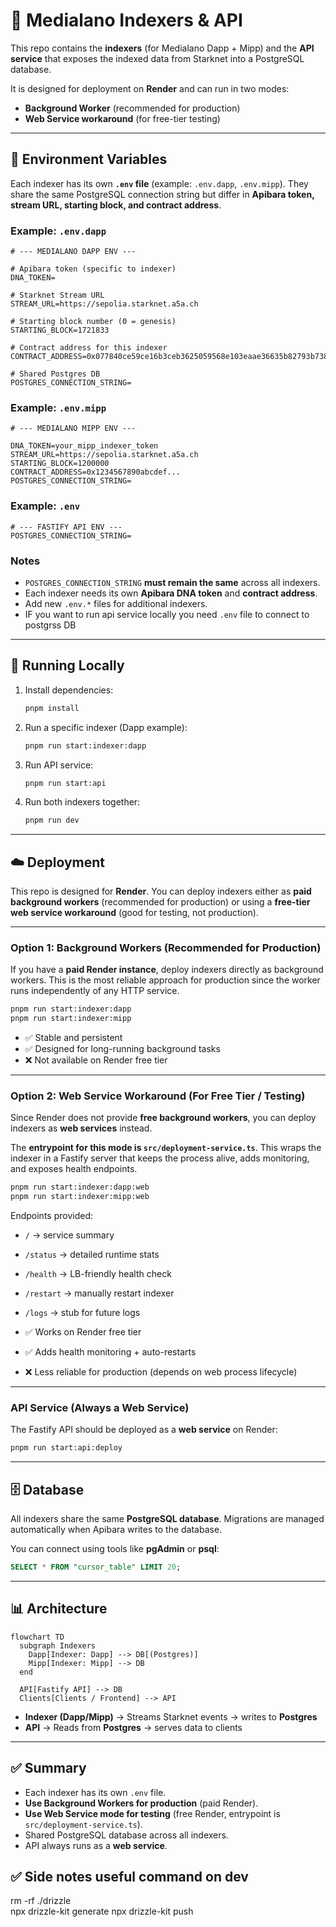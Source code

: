 # 📡 Medialano Indexers & API

This repo contains the **indexers** (for Medialano Dapp + Mipp) and the **API service** that exposes the indexed data from Starknet into a PostgreSQL database.

It is designed for deployment on **Render** and can run in two modes:

* **Background Worker** (recommended for production)
* **Web Service workaround** (for free-tier testing)

---

## 🔑 Environment Variables

Each indexer has its own **`.env` file** (example: `.env.dapp`, `.env.mipp`).
They share the same PostgreSQL connection string but differ in **Apibara token, stream URL, starting block, and contract address**.

### Example: `.env.dapp`

```env
# --- MEDIALANO DAPP ENV ---

# Apibara token (specific to indexer)
DNA_TOKEN=

# Starknet Stream URL
STREAM_URL=https://sepolia.starknet.a5a.ch

# Starting block number (0 = genesis)
STARTING_BLOCK=1721833

# Contract address for this indexer
CONTRACT_ADDRESS=0x077840ce59ce16b3ceb3625059568e103eaae36635b82793b7386bed09fbc3a8

# Shared Postgres DB
POSTGRES_CONNECTION_STRING=
```

### Example: `.env.mipp`

```env
# --- MEDIALANO MIPP ENV ---

DNA_TOKEN=your_mipp_indexer_token
STREAM_URL=https://sepolia.starknet.a5a.ch
STARTING_BLOCK=1200000
CONTRACT_ADDRESS=0x1234567890abcdef...
POSTGRES_CONNECTION_STRING=
```

### Example: `.env`

```env
# --- FASTIFY API ENV ---
POSTGRES_CONNECTION_STRING=
```

### Notes

* `POSTGRES_CONNECTION_STRING` **must remain the same** across all indexers.
* Each indexer needs its own **Apibara DNA token** and **contract address**.
* Add new `.env.*` files for additional indexers.
* IF you want to run api service locally you need `.env` file to connect to postgrss DB


---

## 🚀 Running Locally

1. Install dependencies:

   ```bash
   pnpm install
   ```

2. Run a specific indexer (Dapp example):

   ```bash
   pnpm run start:indexer:dapp
   ```

3. Run API service:

   ```bash
   pnpm run start:api
   ```

4. Run both indexers together:

   ```bash
   pnpm run dev
   ```

---

## ☁️ Deployment

This repo is designed for **Render**.
You can deploy indexers either as **paid background workers** (recommended for production) or using a **free-tier web service workaround** (good for testing, not production).

---

### Option 1: Background Workers (**Recommended for Production**)

If you have a **paid Render instance**, deploy indexers directly as background workers.
This is the most reliable approach for production since the worker runs independently of any HTTP service.

```bash
pnpm run start:indexer:dapp
pnpm run start:indexer:mipp
```

* ✅ Stable and persistent
* ✅ Designed for long-running background tasks
* ❌ Not available on Render free tier

---

### Option 2: Web Service Workaround (**For Free Tier / Testing**)

Since Render does not provide **free background workers**, you can deploy indexers as **web services** instead.

The **entrypoint for this mode is `src/deployment-service.ts`**.
This wraps the indexer in a Fastify server that keeps the process alive, adds monitoring, and exposes health endpoints.

```bash
pnpm run start:indexer:dapp:web
pnpm run start:indexer:mipp:web
```

Endpoints provided:

* `/` → service summary

* `/status` → detailed runtime stats

* `/health` → LB-friendly health check

* `/restart` → manually restart indexer

* `/logs` → stub for future logs

* ✅ Works on Render free tier

* ✅ Adds health monitoring + auto-restarts

* ❌ Less reliable for production (depends on web process lifecycle)

---

### API Service (Always a Web Service)

The Fastify API should be deployed as a **web service** on Render:

```bash
pnpm run start:api:deploy
```

---

## 🗄️ Database

All indexers share the same **PostgreSQL database**.
Migrations are managed automatically when Apibara writes to the database.

You can connect using tools like **pgAdmin** or **psql**:

```sql
SELECT * FROM "cursor_table" LIMIT 20;
```

---

## 📊 Architecture

```mermaid
flowchart TD
  subgraph Indexers
    Dapp[Indexer: Dapp] --> DB[(Postgres)]
    Mipp[Indexer: Mipp] --> DB
  end

  API[Fastify API] --> DB
  Clients[Clients / Frontend] --> API
```

* **Indexer (Dapp/Mipp)** → Streams Starknet events → writes to **Postgres**
* **API** → Reads from **Postgres** → serves data to clients


---

## ✅ Summary

* Each indexer has its own `.env` file.
* **Use Background Workers for production** (paid Render).
* **Use Web Service mode for testing** (free Render, entrypoint is `src/deployment-service.ts`).
* Shared PostgreSQL database across all indexers.
* API always runs as a **web service**.

## ✅ Side notes useful command on dev
rm -rf ./drizzle         
npx drizzle-kit generate
npx drizzle-kit push
